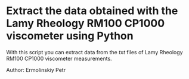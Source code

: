 # Extract the data obtained with the Lamy Rheology RM100 CP1000 viscometer using **Python**

With this script you can extract data from the *txt* files of Lamy Rheology RM100 CP1000 viscometer measurements.

Author: Ermolinskiy Petr